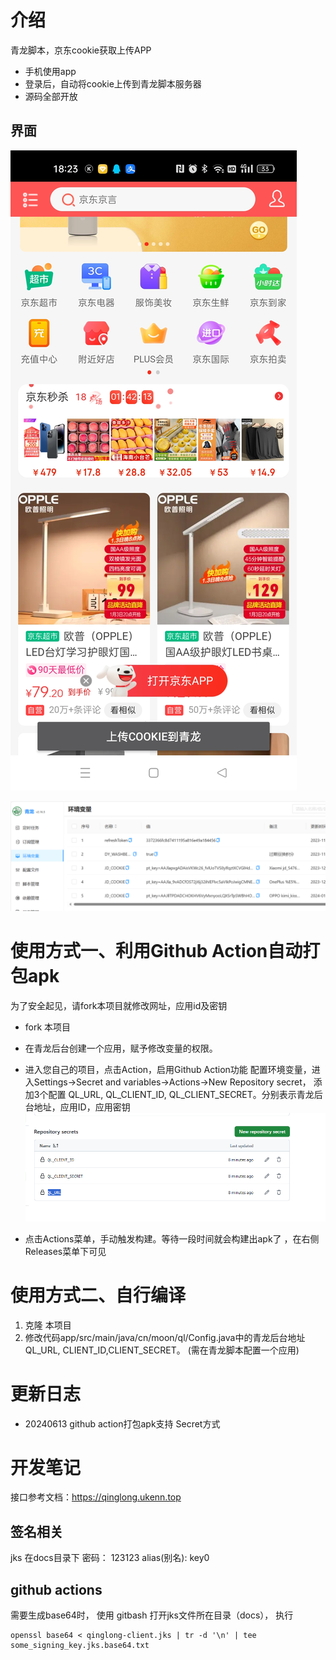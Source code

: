# 介绍
青龙脚本，京东cookie获取上传APP
- 手机使用app
- 登录后，自动将cookie上传到青龙脚本服务器
- 源码全部开放



## 界面
![docs/app.png](docs/app.png)

![docs/web.png](docs/web.png)




# 使用方式一、利用Github Action自动打包apk
为了安全起见，请fork本项目就修改网址，应用id及密钥
- fork 本项目 
- 在青龙后台创建一个应用，赋予修改变量的权限。 
- 进入您自己的项目，点击Action，启用Github Action功能 配置环境变量，进入Settings->Secret and variables->Actions->New Repository secret， 添加3个配置
   QL_URL, QL_CLIENT_ID, QL_CLIENT_SECRET。分别表示青龙后台地址，应用ID，应用密钥
   ![img.png](docs/actions.png)

- 点击Actions菜单，手动触发构建。等待一段时间就会构建出apk了 ，在右侧Releases菜单下可见

# 使用方式二、自行编译
1. 克隆 本项目
2. 修改代码app/src/main/java/cn/moon/ql/Config.java中的青龙后台地址QL_URL, CLIENT_ID,CLIENT_SECRET。 (需在青龙脚本配置一个应用)

# 更新日志
- 20240613 github action打包apk支持 Secret方式

# 开发笔记
接口参考文档：https://qinglong.ukenn.top

## 签名相关
jks 在docs目录下
密码： 123123
alias(别名): key0 

## github actions
需要生成base64时， 使用 gitbash 打开jks文件所在目录（docs）， 执行
```
openssl base64 < qinglong-client.jks | tr -d '\n' | tee some_signing_key.jks.base64.txt
```



